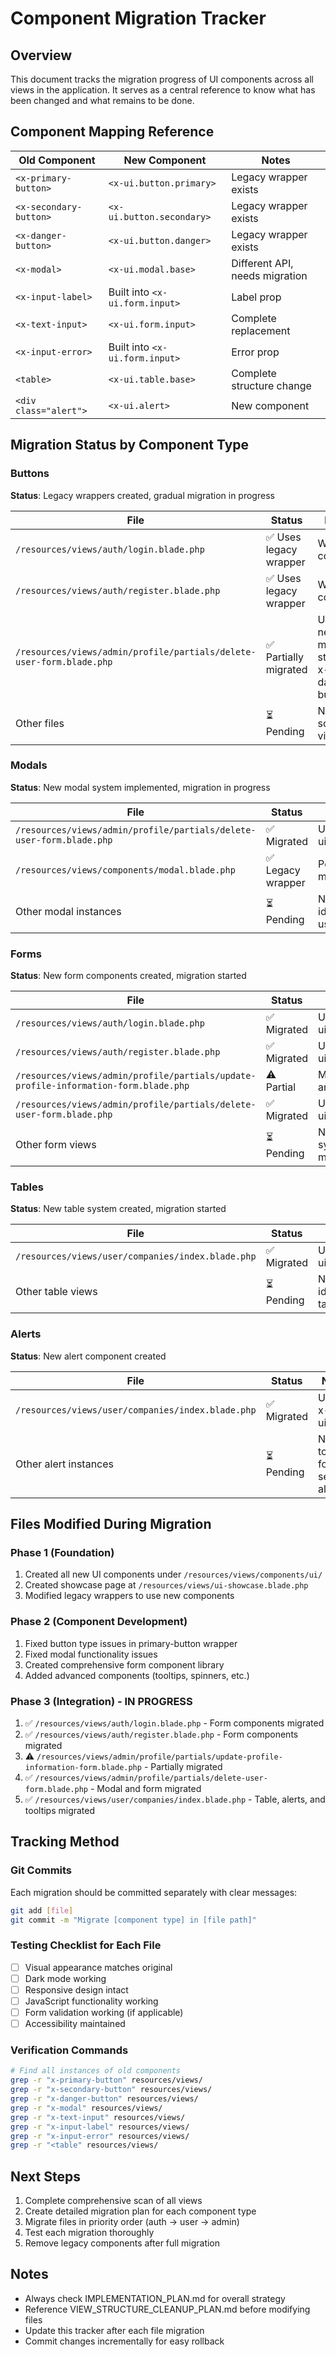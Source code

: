 # Component Migration Tracker

## Overview
This document tracks the migration progress of UI components across all views in the application. It serves as a central reference to know what has been changed and what remains to be done.

## Component Mapping Reference

| Old Component | New Component | Notes |
|--------------|---------------|-------|
| `<x-primary-button>` | `<x-ui.button.primary>` | Legacy wrapper exists |
| `<x-secondary-button>` | `<x-ui.button.secondary>` | Legacy wrapper exists |
| `<x-danger-button>` | `<x-ui.button.danger>` | Legacy wrapper exists |
| `<x-modal>` | `<x-ui.modal.base>` | Different API, needs migration |
| `<x-input-label>` | Built into `<x-ui.form.input>` | Label prop |
| `<x-text-input>` | `<x-ui.form.input>` | Complete replacement |
| `<x-input-error>` | Built into `<x-ui.form.input>` | Error prop |
| `<table>` | `<x-ui.table.base>` | Complete structure change |
| `<div class="alert">` | `<x-ui.alert>` | New component |

## Migration Status by Component Type

### Buttons
**Status**: Legacy wrappers created, gradual migration in progress

| File | Status | Notes |
|------|--------|-------|
| `/resources/views/auth/login.blade.php` | ✅ Uses legacy wrapper | Works correctly |
| `/resources/views/auth/register.blade.php` | ✅ Uses legacy wrapper | Works correctly |
| `/resources/views/admin/profile/partials/delete-user-form.blade.php` | ✅ Partially migrated | Uses new modal, still has x-danger-button |
| Other files | ⏳ Pending | Need to scan all views |

### Modals
**Status**: New modal system implemented, migration in progress

| File | Status | Notes |
|------|--------|-------|
| `/resources/views/admin/profile/partials/delete-user-form.blade.php` | ✅ Migrated | Using x-ui.modal.base |
| `/resources/views/components/modal.blade.php` | ✅ Legacy wrapper | Points to new modal |
| Other modal instances | ⏳ Pending | Need to identify all usages |

### Forms
**Status**: New form components created, migration started

| File | Status | Notes |
|------|--------|-------|
| `/resources/views/auth/login.blade.php` | ✅ Migrated | Using x-ui.form.input |
| `/resources/views/auth/register.blade.php` | ✅ Migrated | Using x-ui.form.input |
| `/resources/views/admin/profile/partials/update-profile-information-form.blade.php` | ⚠️ Partial | Mixed old and new |
| `/resources/views/admin/profile/partials/delete-user-form.blade.php` | ✅ Migrated | Using x-ui.form.input |
| Other form views | ⏳ Pending | Need systematic migration |

### Tables
**Status**: New table system created, migration started

| File | Status | Notes |
|------|--------|-------|
| `/resources/views/user/companies/index.blade.php` | ✅ Migrated | Using x-ui.table.base |
| Other table views | ⏳ Pending | Need to identify all tables |

### Alerts
**Status**: New alert component created

| File | Status | Notes |
|------|--------|-------|
| `/resources/views/user/companies/index.blade.php` | ✅ Migrated | Using x-ui.alert |
| Other alert instances | ⏳ Pending | Need to scan for session alerts |

## Files Modified During Migration

### Phase 1 (Foundation)
1. Created all new UI components under `/resources/views/components/ui/`
2. Created showcase page at `/resources/views/ui-showcase.blade.php`
3. Modified legacy wrappers to use new components

### Phase 2 (Component Development)
1. Fixed button type issues in primary-button wrapper
2. Fixed modal functionality issues
3. Created comprehensive form component library
4. Added advanced components (tooltips, spinners, etc.)

### Phase 3 (Integration) - IN PROGRESS
1. ✅ `/resources/views/auth/login.blade.php` - Form components migrated
2. ✅ `/resources/views/auth/register.blade.php` - Form components migrated
3. ⚠️ `/resources/views/admin/profile/partials/update-profile-information-form.blade.php` - Partially migrated
4. ✅ `/resources/views/admin/profile/partials/delete-user-form.blade.php` - Modal and form migrated
5. ✅ `/resources/views/user/companies/index.blade.php` - Table, alerts, and tooltips migrated

## Tracking Method

### Git Commits
Each migration should be committed separately with clear messages:
```bash
git add [file]
git commit -m "Migrate [component type] in [file path]"
```

### Testing Checklist for Each File
- [ ] Visual appearance matches original
- [ ] Dark mode working
- [ ] Responsive design intact
- [ ] JavaScript functionality working
- [ ] Form validation working (if applicable)
- [ ] Accessibility maintained

### Verification Commands
```bash
# Find all instances of old components
grep -r "x-primary-button" resources/views/
grep -r "x-secondary-button" resources/views/
grep -r "x-danger-button" resources/views/
grep -r "x-modal" resources/views/
grep -r "x-text-input" resources/views/
grep -r "x-input-label" resources/views/
grep -r "x-input-error" resources/views/
grep -r "<table" resources/views/
```

## Next Steps

1. Complete comprehensive scan of all views
2. Create detailed migration plan for each component type
3. Migrate files in priority order (auth → user → admin)
4. Test each migration thoroughly
5. Remove legacy components after full migration

## Notes

- Always check IMPLEMENTATION_PLAN.md for overall strategy
- Reference VIEW_STRUCTURE_CLEANUP_PLAN.md before modifying files
- Update this tracker after each file migration
- Commit changes incrementally for easy rollback